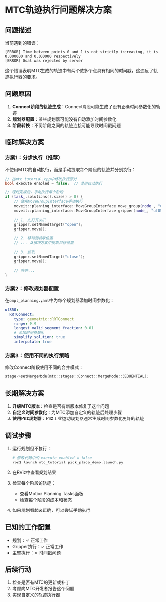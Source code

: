 # MTC轨迹执行问题解决方案

## 问题描述

当前遇到的错误：
```
[ERROR] Time between points 0 and 1 is not strictly increasing, it is 0.000000 and 0.000000 respectively
[ERROR] Goal was rejected by server
```

这个错误表明MTC生成的轨迹中有两个或多个点具有相同的时间戳，这违反了轨迹执行器的要求。

## 问题原因

1. **Connect阶段的轨迹生成**：Connect阶段可能生成了没有正确时间参数化的轨迹
2. **规划器配置**：某些规划器可能没有自动添加时间参数化
3. **阶段转换**：不同阶段之间的轨迹连接可能导致时间戳问题

## 临时解决方案

### 方案1：分步执行（推荐）

不使用MTC的自动执行，而是手动提取每个阶段的轨迹并分别执行：

```cpp
// 在mtc_tutorial.cpp中修改执行部分
bool execute_enabled = false;  // 禁用自动执行

// 规划完成后，手动执行每个阶段
if (task_.solutions().size() > 0) {
    // 使用MoveGroupInterface手动执行
    moveit::planning_interface::MoveGroupInterface move_group(node_, "uf850");
    moveit::planning_interface::MoveGroupInterface gripper(node_, "uf850_gripper");
    
    // 1. 先打开夹爪
    gripper.setNamedTarget("open");
    gripper.move();
    
    // 2. 移动到抓取位置
    // ... 从解决方案中提取目标位置
    
    // 3. 抓取
    gripper.setNamedTarget("close");
    gripper.move();
    
    // 等等...
}
```

### 方案2：修改规划器配置

在`ompl_planning.yaml`中为每个规划器添加时间参数化：

```yaml
uf850:
  RRTConnect:
    type: geometric::RRTConnect
    range: 0.0
    longest_valid_segment_fraction: 0.01
    # 添加时间参数化
    simplify_solution: true
    interpolate: true
```

### 方案3：使用不同的执行策略

修改Connect阶段使用不同的合并模式：

```cpp
stage->setMergeMode(mtc::stages::Connect::MergeMode::SEQUENTIAL);
```

## 长期解决方案

1. **升级MTC版本**：检查是否有新版本修复了这个问题
2. **自定义时间参数化**：为MTC添加自定义的轨迹后处理步骤
3. **使用Pilz规划器**：Pilz工业运动规划器通常生成时间参数化更好的轨迹

## 调试步骤

1. 运行规划但不执行：
   ```bash
   # 修改代码中的 execute_enabled = false
   ros2 launch mtc_tutorial pick_place_demo.launch.py
   ```

2. 在RViz中查看规划结果

3. 检查每个阶段的轨迹：
   - 查看Motion Planning Tasks面板
   - 检查每个阶段的成本和状态

4. 如果规划看起来正确，可以尝试手动执行

## 已知的工作配置

- 规划：✓ 正常工作
- Gripper执行：✓ 正常工作
- 主臂执行：✗ 时间戳问题

## 后续行动

1. 检查是否有MTC的更新或补丁
2. 考虑向MTC开发者报告这个问题
3. 实现自定义的轨迹执行器 